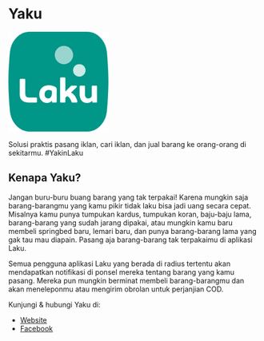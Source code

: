 # Yaku

<img src="images/logo.png?raw=true" alt="Laku Logo" title="Laku Logo" width="200"/>

Solusi praktis pasang iklan, cari iklan, dan jual barang ke orang-orang di sekitarmu. #YakinLaku

## Kenapa Yaku?

Jangan buru-buru buang barang yang tak terpakai! Karena mungkin saja barang-barangmu yang kamu pikir tidak laku bisa jadi uang secara cepat. Misalnya kamu punya tumpukan kardus, tumpukan koran, baju-baju lama, barang-barang yang sudah jarang dipakai, atau mungkin kamu baru membeli springbed baru, lemari baru, dan punya barang-barang lama yang gak tau mau diapain. Pasang aja barang-barang tak terpakaimu di aplikasi Laku.

Semua pengguna aplikasi Laku yang berada di radius tertentu akan mendapatkan notifikasi di ponsel mereka tentang barang yang kamu pasang. Mereka pun mungkin berminat membeli barang-barangmu dan akan meneleponmu atau mengirim obrolan untuk perjanjian COD.

Kunjungi & hubungi Yaku di:

- [Website](https://www.taufiknur.com/laku/)
- [Facebook](https://www.facebook.com/YakinLaku)
